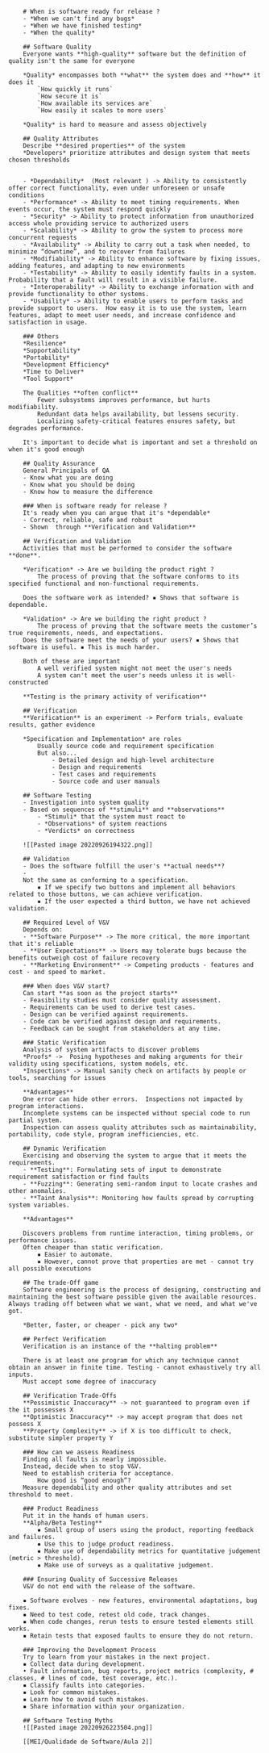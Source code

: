 		# When is software ready for release ?
		- *When we can't find any bugs*
		- *When we have finished testing*
		- *When the quality*
		
		## Software Quality
		Everyone wants **high-quality** software but the definition of quality isn't the same for everyone
		
		*Quality* encompasses both **what** the system does and **how** it does it
			`How quickly it runs`
			`How secure it is`
			`How available its services are`
			`How easily it scales to more users`
		
		*Quality* is hard to measure and assess objectively
		
		## Quality Attributes
		Describe **desired properties** of the system
		*Developers* prioritize attributes and design system that meets chosen thresholds
		
		
		- *Dependability*  (Most relevant ) -> Ability to consistently offer correct functionality, even under unforeseen or unsafe conditions
		- *Performance* -> Ability to meet timing requirements. When events occur, the system must respond quickly
		- *Security* -> Ability to protect information from unauthorized access whole providing service to authorized users
		- *Scalability* -> Ability to grow the system to process more concurrent requests
		- *Availability* -> Ability to carry out a task when needed, to minimize “downtime”, and to recover from failures
		- *Modifiability* -> Ability to enhance software by fixing issues, adding features, and adapting to new environments
		- *Testability* -> Ability to easily identify faults in a system. Probability that a fault will result in a visible failure.
		- *Interoperability* -> Ability to exchange information with and provide functionality to other systems.
		- *Usability* -> Ability to enable users to perform tasks and provide support to users.  How easy it is to use the system, learn features, adapt to meet user needs, and increase confidence and satisfaction in usage.
		
		### Others
		*Resilience*
		*Supportability*
		*Portability*
		*Development Efficiency*
		*Time to Deliver*
		*Tool Support*
		
		The Qualities **often conflict**
			Fewer subsystems improves performance, but hurts modifiability. 
			Redundant data helps availability, but lessens security. 
			Localizing safety-critical features ensures safety, but degrades performance.
		
		It's important to decide what is important and set a threshold on when it's good enough
		
		## Quality Assurance
		General Principals of QA
		- Know what you are doing
		- Know what you should be doing
		- Know how to measure the difference
		
		### When is software ready for release ? 
		It's ready when you can argue that it's *dependable*
		- Correct, reliable, safe and robust
		- Shown  through **Verification and Validation**
		
		## Verification and Validation
		Activities that must be performed to consider the software **done**.
		
		*Verification* -> Are we building the product right ?
			The process of proving that the software conforms to its specified functional and non-functional requirements.
		
		Does the software work as intended? ▪ Shows that software is dependable.
		
		*Validation* -> Are we building the right product ? 
			The process of proving that the software meets the customer’s true requirements, needs, and expectations.
		Does the software meet the needs of your users? ▪ Shows that software is useful. ▪ This is much harder.
		
		Both of these are important
			A well verified system might not meet the user's needs
			A system can't meet the user's needs unless it is well-constructed
		
		**Testing is the primary activity of verification**
		
		## Verification
		**Verification** is an experiment -> Perform trials, evaluate results, gather evidence
		
		*Specification and Implementation* are roles
			Usually source code and requirement specification
			But also...
				- Detailed design and high-level architecture
				- Design and requirements
				- Test cases and requirements
				- Source code and user manuals
		
		## Software Testing
		- Investigation into system quality
		- Based on sequences of **stimuli** and **observations**
			- *Stimuli* that the system must react to
			- *Observations* of system reactions
			- *Verdicts* on correctness
		
		![[Pasted image 20220926194322.png]]
		
		## Validation
		- Does the software fulfill the user's **actual needs**?
		- 
		Not the same as conforming to a specification.
			▪ If we specify two buttons and implement all behaviors related to those buttons, we can achieve verification. 
			▪ If the user expected a third button, we have not achieved validation.
		
		## Required Level of V&V
		Depends on:
		- **Software Purpose** -> The more critical, the more important that it's reliable
		- **User Expectations** -> Users may tolerate bugs because the benefits outweigh cost of failure recovery
		- **Marketing Environment** -> Competing products - features and cost - and speed to market.
		
		### When does V&V start?
		Can start **as soon as the project starts**
		- Feasibility studies must consider quality assessment. 
		- Requirements can be used to derive test cases. 
		- Design can be verified against requirements. 
		- Code can be verified against design and requirements. 
		- Feedback can be sought from stakeholders at any time.
		
		### Static Verification
		Analysis of system artifacts to discover problems
		*Proofs* ->  Posing hypotheses and making arguments for their validity using specifications, system models, etc.
		*Inspections* -> Manual sanity check on artifacts by people or tools, searching for issues
		
		**Advantages**
		One error can hide other errors.  Inspections not impacted by program interactions. 
		Incomplete systems can be inspected without special code to run partial system. 
		Inspection can assess quality attributes such as maintainability, portability, code style, program inefficiencies, etc.
		
		## Dynamic Verification
		Exercising and observing the system to argue that it meets the requirements. 
		- **Testing**: Formulating sets of input to demonstrate requirement satisfaction or find faults
		- **Fuzzing**: Generating semi-random input to locate crashes and other anomalies. 
		- **Taint Analysis**: Monitoring how faults spread by corrupting system variables.
		
		**Advantages**
		
		Discovers problems from runtime interaction, timing problems, or performance issues.
		Often cheaper than static verification.
			▪ Easier to automate. 
			▪ However, cannot prove that properties are met - cannot try all possible executions
		
		## The trade-Off game
		Software engineering is the process of designing, constructing and maintaining the best software possible given the available resources. Always trading off between what we want, what we need, and what we've got.
		
		*Better, faster, or cheaper - pick any two*
		
		## Perfect Verification
		Verification is an instance of the **halting problem**
		
		There is at least one program for which any technique cannot obtain an answer in finite time. Testing - cannot exhaustively try all inputs. 
		Must accept some degree of inaccuracy
		
		## Verification Trade-Offs
		**Pessimistic Inaccuracy** -> not guaranteed to program even if the it possesses X
		**Optimistic Inaccuracy** -> may accept program that does not possess X
		**Property Complexity** -> if X is too difficult to check, substitute simpler property Y
		
		### How can we assess Readiness
		Finding all faults is nearly impossible.
		Instead, decide when to stop V&V. 
		Need to establish criteria for acceptance. 
			How good is “good enough”? 
		Measure dependability and other quality attributes and set threshold to meet.
		
		### Product Readiness
		Put it in the hands of human users. 
		**Alpha/Beta Testing** 
			▪ Small group of users using the product, reporting feedback and failures.
			▪ Use this to judge product readiness. 
			▪ Make use of dependability metrics for quantitative judgement (metric > threshold). 
			▪ Make use of surveys as a qualitative judgement.
			
		### Ensuring Quality of Successive Releases
		V&V do not end with the release of the software. 
		
		▪ Software evolves - new features, environmental adaptations, bug fixes. 
		▪ Need to test code, retest old code, track changes. 
		▪ When code changes, rerun tests to ensure tested elements still works. 
		▪ Retain tests that exposed faults to ensure they do not return.
		
		### Improving the Development Process
		Try to learn from your mistakes in the next project. 
		▪ Collect data during development. 
		• Fault information, bug reports, project metrics (complexity, # classes, # lines of code, test coverage, etc.). 
		▪ Classify faults into categories. 
		▪ Look for common mistakes. 
		▪ Learn how to avoid such mistakes. 
		▪ Share information within your organization.
		
		## Software Testing Myths
		![[Pasted image 20220926223504.png]]
		
		[[MEI/Qualidade de Software/Aula 2]]